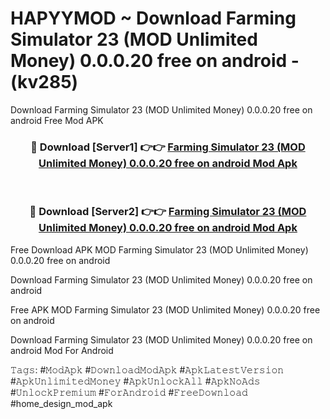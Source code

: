 # HAPYYMOD ~ Download Farming Simulator 23 (MOD Unlimited Money) 0.0.0.20 free on android - (kv285)
Download Farming Simulator 23 (MOD Unlimited Money) 0.0.0.20 free on android Free Mod APK

<div align="center">
<h3>🔴 Download [Server1] 👉👉 <a href="https://apk-comot.site?title=Farming_Simulator_23_(MOD_Unlimited_Money)_0.0.0.20_free_on_android">Farming Simulator 23 (MOD Unlimited Money) 0.0.0.20 free on android Mod Apk</a></h3><br>

<h3>🔴 Download [Server2] 👉👉 <a href="https://apk-comot.site?title=Farming_Simulator_23_(MOD_Unlimited_Money)_0.0.0.20_free_on_android">Farming Simulator 23 (MOD Unlimited Money) 0.0.0.20 free on android Mod Apk</a></h3>
</div>


Free Download APK MOD Farming Simulator 23 (MOD Unlimited Money) 0.0.0.20 free on android

Download Farming Simulator 23 (MOD Unlimited Money) 0.0.0.20 free on android 

Free APK MOD Farming Simulator 23 (MOD Unlimited Money) 0.0.0.20 free on android 

Download Farming Simulator 23 (MOD Unlimited Money) 0.0.0.20 free on android Mod For Android

𝚃𝚊𝚐𝚜: #𝙼𝚘𝚍𝙰𝚙𝚔 #𝙳𝚘𝚠𝚗𝚕𝚘𝚊𝚍𝙼𝚘𝚍𝙰𝚙𝚔 #𝙰𝚙𝚔𝙻𝚊𝚝𝚎𝚜𝚝𝚅𝚎𝚛𝚜𝚒𝚘𝚗 #𝙰𝚙𝚔𝚄𝚗𝚕𝚒𝚖𝚒𝚝𝚎𝚍𝙼𝚘𝚗𝚎𝚢 #𝙰𝚙𝚔𝚄𝚗𝚕𝚘𝚌𝚔𝙰𝚕𝚕 #𝙰𝚙𝚔𝙽𝚘𝙰𝚍𝚜 #𝚄𝚗𝚕𝚘𝚌𝚔𝙿𝚛𝚎𝚖𝚒𝚞𝚖 #𝙵𝚘𝚛𝙰𝚗𝚍𝚛𝚘𝚒𝚍 #𝙵𝚛𝚎𝚎𝙳𝚘𝚠𝚗𝚕𝚘𝚊𝚍 #home_design_mod_apk